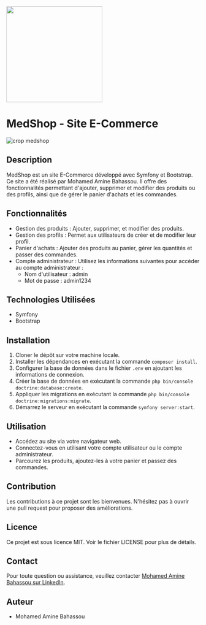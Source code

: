 
<img align="center" src="https://github.com/user-attachments/assets/110eab4e-53c4-40c5-bf60-462dd5c80312" width="250"  />

# MedShop - Site E-Commerce

![crop medshop](https://github.com/Medamine-Bahassou/MedShop_E-Commerce-Website-Symfony/assets/146652318/77928c38-632b-440c-85a7-262195dc0c4c)



## Description
MedShop est un site E-Commerce développé avec Symfony et Bootstrap. Ce site a été réalisé par Mohamed Amine Bahassou. Il offre des fonctionnalités permettant d'ajouter, supprimer et modifier des produits ou des profils, ainsi que de gérer le panier d'achats et les commandes.

## Fonctionnalités
- Gestion des produits : Ajouter, supprimer, et modifier des produits.
- Gestion des profils : Permet aux utilisateurs de créer et de modifier leur profil.
- Panier d'achats : Ajouter des produits au panier, gérer les quantités et passer des commandes.
- Compte administrateur : Utilisez les informations suivantes pour accéder au compte administrateur : 
  - Nom d'utilisateur : admin
  - Mot de passe : admin1234

## Technologies Utilisées
- Symfony
- Bootstrap

## Installation
1. Cloner le dépôt sur votre machine locale.
2. Installer les dépendances en exécutant la commande `composer install`.
3. Configurer la base de données dans le fichier `.env` en ajoutant les informations de connexion.
4. Créer la base de données en exécutant la commande `php bin/console doctrine:database:create`.
5. Appliquer les migrations en exécutant la commande `php bin/console doctrine:migrations:migrate`.
6. Démarrez le serveur en exécutant la commande `symfony server:start`.

## Utilisation
- Accédez au site via votre navigateur web.
- Connectez-vous en utilisant votre compte utilisateur ou le compte administrateur.
- Parcourez les produits, ajoutez-les à votre panier et passez des commandes.

## Contribution
Les contributions à ce projet sont les bienvenues. N'hésitez pas à ouvrir une pull request pour proposer des améliorations.

## Licence
Ce projet est sous licence MIT. Voir le fichier LICENSE pour plus de détails.

## Contact
Pour toute question ou assistance, veuillez contacter [Mohamed Amine Bahassou sur LinkedIn](https://www.linkedin.com/in/mohamed-amine-bahassou/).

## Auteur
- Mohamed Amine Bahassou
